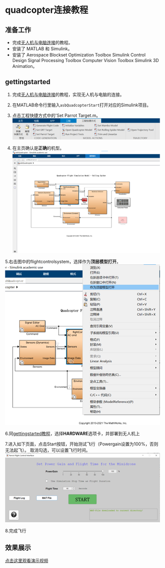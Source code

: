# quadcopter连接教程

## 准备工作

- 完成[无人机与电脑连接](与电脑连接.md)的教程。
- 安装了 MATLAB 和 Simulink。
- 安装了 Aerospace Blockset
         Optimization Toolbox
         Simulink Control Design
         Signal Processing Toolbox
         Computer Vision Toolbox
          Simulink 3D Animation。
## gettingstarted
1. 完成[无人机与电脑连接](与电脑连接.md)的教程，实现无人机与电脑的连接。

2. 在MATLAB命令行里输入`asbQuadcopterStart`打开对应的Simulink项目。

3. 点击工程快捷方式中的'Set Parrot Target.m。
    ![选择机型](image/target.png)

4. 在主页确认是**正确**的机型。
   ![选择机型](image/主页面.png)
   
5.右击图中的flightcontrolsystem，选择作为**顶层模型打开**。
    ![选择机型](image/顶层模型.png)

6.同[gettingstarted教程](gettingstarted.md)，选择**HARDWARE**选项卡，并部署到无人机上

7.进入如下页面，点击Start按钮，开始测试飞行（Powergain设置为100%，否则无法起飞）。
  取消勾选，可以设置飞行时间。
  ![飞行页面](image/quadcopter飞行页面.png)
    
8.完成飞行
## 效果展示
[点击这里观看演示视频](https://wwszkty.github.io/parrot-rolling-minidrone-with-matlab/index.html)
